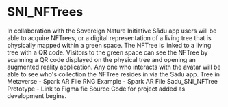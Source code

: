 # SNI_NFTrees
In collaboration with the Sovereign Nature Initiative Sādu app users will be able to acquire NFTrees, or a digital representation of a living tree that is physically mapped within a green space. The NFTree is linked to a living tree with a QR code. Visitors to the green space can see the NFTree by scanning a QR code displayed on the physical tree and opening an augmented reality application. Any one who interacts with the avatar will be able to see who's collection the NFTree resides in via the Sādu app. 
Tree in Metaverse - Spark AR File
RNG Example - Spark AR File
Sadu_SNI_NFTree Prototype - Link to Figma fie 
Source Code for project added as development begins. 
